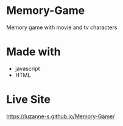 # Memory-Game
Memory game with movie and tv characters 
# Made with 
- javascript 
- HTML
# Live Site

https://luzanne-s.github.io/Memory-Game/
